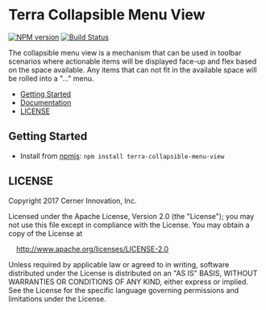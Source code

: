 # Terra Collapsible Menu View


[![NPM version](http://img.shields.io/npm/v/terra-collapsible-menu-view.svg)](https://www.npmjs.org/package/terra-collapsible-menu-view)
[![Build Status](https://travis-ci.org/cerner/terra-core.svg?branch=master)](https://travis-ci.org/cerner/terra-core)

The collapsible menu view is a mechanism that can be used in toolbar scenarios where actionable items will be displayed face-up and flex based on the space available. Any items that can not fit in the available space will be rolled into a "..." menu.

- [Getting Started](#getting-started)
- [Documentation](https://github.com/cerner/terra-core/tree/master/packages/terra-collapsible-menu-view/docs)
- [LICENSE](#license)

## Getting Started

- Install from [npmjs](https://www.npmjs.com): `npm install terra-collapsible-menu-view`

## LICENSE

Copyright 2017 Cerner Innovation, Inc.

Licensed under the Apache License, Version 2.0 (the "License"); you may not use this file except in compliance with the License. You may obtain a copy of the License at

&nbsp;&nbsp;&nbsp;&nbsp;http://www.apache.org/licenses/LICENSE-2.0

Unless required by applicable law or agreed to in writing, software distributed under the License is distributed on an "AS IS" BASIS, WITHOUT WARRANTIES OR CONDITIONS OF ANY KIND, either express or implied. See the License for the specific language governing permissions and limitations under the License.
